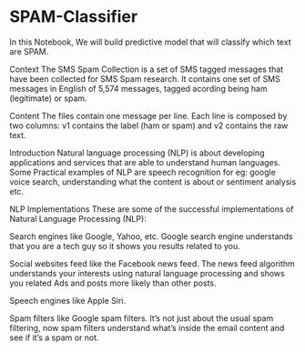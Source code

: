 # SPAM-Classifier

In this Notebook, We will build predictive model that will classify which text are SPAM.

Context
The SMS Spam Collection is a set of SMS tagged messages that have been collected for SMS Spam research. It contains one set of SMS messages in English of 5,574 messages, tagged acording being ham (legitimate) or spam.

Content
The files contain one message per line. Each line is composed by two columns: v1 contains the label (ham or spam) and v2 contains the raw text.

Introduction
Natural language processing (NLP) is about developing applications and services that are able to understand human languages. Some Practical examples of NLP are speech recognition for eg: google voice search, understanding what the content is about or sentiment analysis etc.

NLP Implementations
These are some of the successful implementations of Natural Language Processing (NLP):

Search engines like Google, Yahoo, etc. Google search engine understands that you are a tech guy so it shows you results related to you.

Social websites feed like the Facebook news feed. The news feed algorithm understands your interests using natural language processing and shows you related Ads and posts more likely than other posts.

Speech engines like Apple Siri.

Spam filters like Google spam filters. It’s not just about the usual spam filtering, now spam filters understand what’s inside the email content and see if it’s a spam or not.
